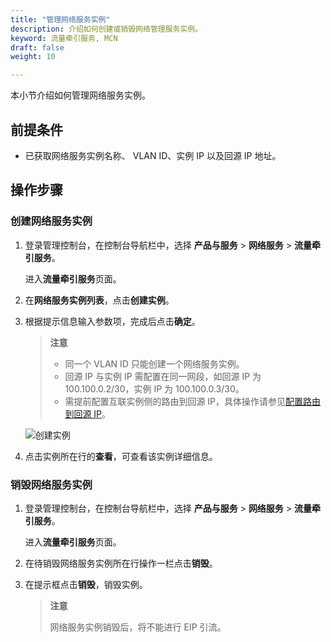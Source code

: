 ```yaml
---
title: "管理网络服务实例"
description: 介绍如何创建或销毁网络管理服务实例。
keyword: 流量牵引服务, MCN
draft: false
weight: 10

---
```


本小节介绍如何管理网络服务实例。

## 前提条件

* 已获取网络服务实例名称、 VLAN ID、实例 IP 以及回源 IP 地址。


## 操作步骤

### 创建网络服务实例

1. 登录管理控制台，在控制台导航栏中，选择 **产品与服务** > **网络服务** > **流量牵引服务**。

   进入**流量牵引服务**页面。

2. 在**网络服务实例列表**，点击**创建实例**。

3. 根据提示信息输入参数项，完成后点击**确定**。

   >**注意**
   >
   >* 同一个 VLAN ID 只能创建一个网络服务实例。
   >* 回源 IP 与实例 IP 需配置在同一网段，如回源 IP 为 100.100.0.2/30，实例 IP 为 100.100.0.3/30。
   >* 需提前配置互联实例侧的路由到回源 IP，具体操作请参见[配置路由到回源 IP](/network/mcn/manual/config_ip/)。


   ![创建实例](../../_images/mcn_create.png)

4. 点击实例所在行的**查看**，可查看该实例详细信息。

### 销毁网络服务实例

1. 登录管理控制台，在控制台导航栏中，选择 **产品与服务** > **网络服务** > **流量牵引服务**。

   进入**流量牵引服务**页面。

2. 在待销毁网络服务实例所在行操作一栏点击**销毁**。

3. 在提示框点击**销毁**，销毁实例。

   >**注意**
   >
   >网络服务实例销毁后，将不能进行 EIP 引流。